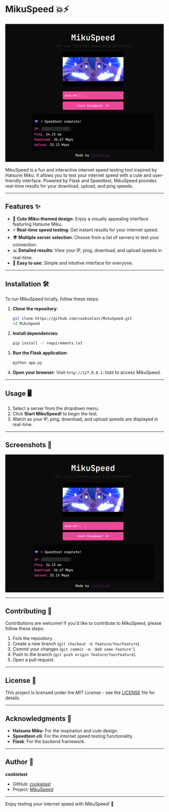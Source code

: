 # MikuSpeed 💥⚡

![Screenshot](screenshots/1.png)

MikuSpeed is a fun and interactive internet speed testing tool inspired by Hatsune Miku. It allows you to test your internet speed with a cute and user-friendly interface. Powered by Flask and Speedtest, MikuSpeed provides real-time results for your download, upload, and ping speeds.

---

## Features ✨

- 🎌 **Cute Miku-themed design**: Enjoy a visually appealing interface featuring Hatsune Miku.
- ⚡ **Real-time speed testing**: Get instant results for your internet speed.
- 🌍 **Multiple server selection**: Choose from a list of servers to test your connection.
- 📊 **Detailed results**: View your IP, ping, download, and upload speeds in real-time.
- 🚀 **Easy to use**: Simple and intuitive interface for everyone.

---

## Installation 🛠️

To run MikuSpeed locally, follow these steps:

1. **Clone the repository**:
   ```bash
   git clone https://github.com/cookielast/MikuSpeed.git
   cd MikuSpeed
   ```

2. **Install dependencies**:
   ```bash
   pip install -r requirements.txt
   ```

3. **Run the Flask application**:
   ```bash
   python app.py
   ```

4. **Open your browser**:
   Visit `http://127.0.0.1:5585` to access MikuSpeed.

---

## Usage 🖥️

1. Select a server from the dropdown menu.
2. Click **Start MikuSpeed!** to begin the test.
3. Watch as your IP, ping, download, and upload speeds are displayed in real-time.

---

## Screenshots 📸

![Screenshot 1](screenshots/1.png)

---

## Contributing 🤝

Contributions are welcome! If you'd like to contribute to MikuSpeed, please follow these steps:

1. Fork the repository.
2. Create a new branch (`git checkout -b feature/YourFeature`).
3. Commit your changes (`git commit -m 'Add some feature'`).
4. Push to the branch (`git push origin feature/YourFeature`).
5. Open a pull request.

---

## License 📝

This project is licensed under the MIT License - see the [LICENSE](LICENSE) file for details.

---

## Acknowledgments 🙏

- **Hatsune Miku**: For the inspiration and cute design.
- **Speedtest-cli**: For the internet speed testing functionality.
- **Flask**: For the backend framework.

---

## Author 👤

**cookielast**  
- GitHub: [cookielast](https://github.com/cookielast)  
- Project: [MikuSpeed](https://github.com/cookielast/MikuSpeed)

---

Enjoy testing your internet speed with MikuSpeed! 💜
